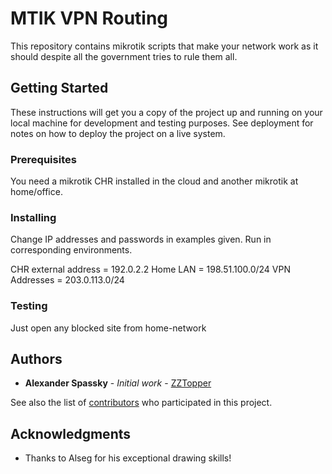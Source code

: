 # MTIK VPN Routing

This repository contains mikrotik scripts that make your network work as it should despite all the government tries to rule them all.

## Getting Started

These instructions will get you a copy of the project up and running on your local machine for development and testing purposes. See deployment for notes on how to deploy the project on a live system.

### Prerequisites

You need a mikrotik CHR installed in the cloud and another mikrotik at home/office.

### Installing

Change IP addresses and passwords in examples given. Run in corresponding environments.

CHR external address = 192.0.2.2
Home LAN = 198.51.100.0/24
VPN Addresses = 203.0.113.0/24

### Testing

Just open any blocked site from home-network


## Authors

* **Alexander Spassky** - *Initial work* - [ZZTopper](https://github.com/zztopper)

See also the list of [contributors](https://github.com/zztopper/mtik-vpn/contributors) who participated in this project.

## Acknowledgments

* Thanks to Alseg for his exceptional drawing skills!

